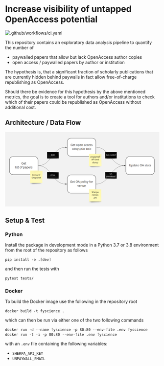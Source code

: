 # Increase visibility of untapped OpenAccess potential

![.github/workflows/ci.yaml](https://github.com/freeyourscience/freeyourscience/workflows/.github/workflows/ci.yaml/badge.svg)

This repository contains an exploratory data analysis pipeline to quantify the number of

- paywalled papers that allow but lack OpenAccess author copies
- open access / paywalled papers by author or institution

The hypothesis is, that a significant fraction of scholarly publications that are
currently hidden behind paywalls in fact allow free-of-charge republishing as
OpenAccess.

Should there be evidence for this hypothesis by the above mentioned metrics, the goal is
to create a tool for authors and/or institutions to check which of their papers could be
republished as OpenAccess without additional cost.

## Architecture / Data Flow

![img](./assets/data_flow.png)

## Setup & Test

### Python

Install the package in development mode in a Python 3.7 or 3.8 environment from the root
of the repository as follows

```
pip install -e .[dev]
```

and then run the tests with

```bash
pytest tests/
```

### Docker

To build the Docker image use the following in the repository root

```
docker build -t fyscience .
```

which can then be run via either one of the two following commands

```
docker run -d --name fyscience -p 80:80 --env-file .env fyscience
docker run -t -i -p 80:80 --env-file .env fyscience
```

with an `.env` file containing the following variables:

- `SHERPA_API_KEY`
- `UNPAYWALL_EMAIL`
